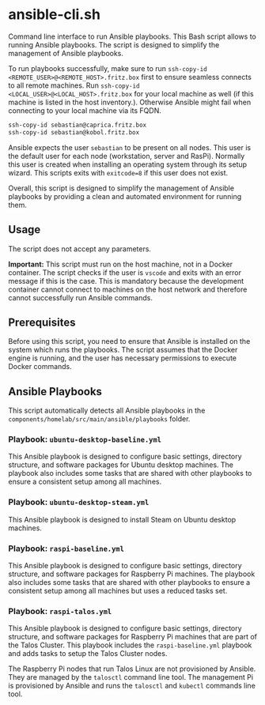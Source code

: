 # ansible-cli.sh

Command line interface to run Ansible playbooks. This Bash script allows to running Ansible playbooks. The script is designed to simplify the management of Ansible playbooks.

To run playbooks successfully, make sure to run `ssh-copy-id <REMOTE_USER>@<REMOTE_HOST>.fritz.box` first to ensure seamless connects to all remote machines. Run `ssh-copy-id <LOCAL_USER>@<LOCAL_HOST>.fritz.box` for your local machine as well (if this machine is listed in the host inventory.). Otherwise Ansible might fail when connecting to your local machine via its FQDN.

```bash
ssh-copy-id sebastian@caprica.fritz.box
ssh-copy-id sebastian@kobol.fritz.box
```

Ansible expects the user `sebastian` to be present on all nodes. This user is the default user for each node (workstation, server and RasPi). Normally this user is created when installing an operating system through its setup wizard. This scripts exits with `exitcode=8` if this user does not exist.

Overall, this script is designed to simplify the management of Ansible playbooks by providing a clean and automated environment for running them.

## Usage

The script does not accept any parameters.

**Important:** This script must run on the host machine, not in a Docker container. The script checks if the user is `vscode` and exits with an error message if this is the case. This is mandatory because the development container cannot connect to machines on the host network and therefore cannot successfully run Ansible commands.

## Prerequisites

Before using this script, you need to ensure that Ansible is installed on the system which runs the playbooks. The script assumes that the Docker engine is running, and the user has necessary permissions to execute Docker commands.

## Ansible Playbooks

This script automatically detects all Ansible playbooks in the `components/homelab/src/main/ansible/playbooks` folder.

### Playbook: `ubuntu-desktop-baseline.yml`

This Ansible playbook is designed to configure basic settings, directory structure, and software packages for Ubuntu desktop machines. The playbook also includes some tasks that are shared with other playbooks to ensure a consistent setup among all machines.

### Playbook: `ubuntu-desktop-steam.yml`

This Ansible playbook is designed to install Steam on Ubuntu desktop machines.

### Playbook: `raspi-baseline.yml`

This Ansible playbook is designed to configure basic settings, directory structure, and software packages for Raspberry Pi machines. The playbook also includes some tasks that are shared with other playbooks to ensure a consistent setup among all machines but uses a reduced tasks set.

### Playbook: `raspi-talos.yml`

This Ansible playbook is designed to configure basic settings, directory structure, and software packages for Raspberry Pi machines that are part of the Talos Cluster. This playbook includes the `raspi-baseline.yml` playbook and adds tasks to setup the Talos Cluster nodes.

The Raspberry Pi nodes that run Talos Linux are not provisioned by Ansible. They are managed by the `talosctl` command line tool. The management Pi is provisioned by Ansible and runs the `talosctl` and `kubectl` commands line tool.
